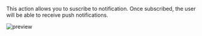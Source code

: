 This action allows you to suscribe to notification. Once subscribed, the user will be able to receive push notifications.

![preview](/images/serviceWorker/actions/subscribeToNotifications-en.png)